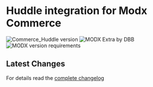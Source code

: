 # Huddle integration for Modx Commerce
![Commerce_Huddle version](https://img.shields.io/badge/version-0.0.1--pl-blue.svg) ![MODX Extra by DBB](https://img.shields.io/badge/checked%20by-DBB-23A3C4.svg) ![MODX version requirements](https://img.shields.io/badge/modx%20version%20requirement-2.7.2%2B-brightgreen.svg)

## Latest Changes
For details read the [complete changelog](./core/components/commercehuddle/docs/changelog.txt "complete changelog")